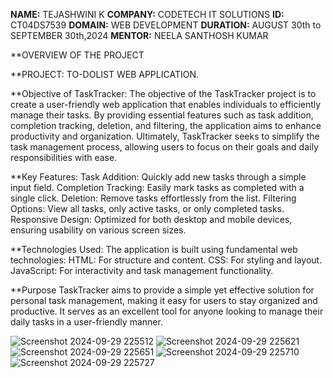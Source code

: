 **NAME:** TEJASHWINI K
**COMPANY:** CODETECH IT SOLUTIONS
**ID:** CT04DS7539
**DOMAIN:** WEB DEVELOPMENT
**DURATION:** AUGUST 30th to SEPTEMBER 30th,2024
**MENTOR:** NEELA SANTHOSH KUMAR

**OVERVIEW OF THE PROJECT

**PROJECT: TO-DOLIST WEB APPLICATION.

**Objective of TaskTracker:
The objective of the TaskTracker project is to create a user-friendly web application that enables individuals to efficiently manage their tasks. By providing essential features such as task addition, completion tracking, deletion, and filtering, the application aims to enhance productivity and organization. Ultimately, TaskTracker seeks to simplify the task management process, allowing users to focus on their goals and daily responsibilities with ease.

**Key Features:
Task Addition: Quickly add new tasks through a simple input field.
Completion Tracking: Easily mark tasks as completed with a single click.
Deletion: Remove tasks effortlessly from the list.
Filtering Options: View all tasks, only active tasks, or only completed tasks.
Responsive Design: Optimized for both desktop and mobile devices, ensuring usability on various screen sizes.

**Technologies Used:
The application is built using fundamental web technologies:
HTML: For structure and content.
CSS: For styling and layout.
JavaScript: For interactivity and task management functionality.

**Purpose
TaskTracker aims to provide a simple yet effective solution for personal task management, making it easy for users to stay organized and productive. It serves as an excellent tool for anyone looking to manage their daily tasks in a user-friendly manner.



![Screenshot 2024-09-29 225512](https://github.com/user-attachments/assets/52cfc4da-9950-471f-be34-4f445059733e)
![Screenshot 2024-09-29 225621](https://github.com/user-attachments/assets/c7cfa76b-2d28-4e27-add7-6634b6e86c4a)
![Screenshot 2024-09-29 225651](https://github.com/user-attachments/assets/d22e2ea3-c96b-425e-8ebc-89643bd19096)
![Screenshot 2024-09-29 225710](https://github.com/user-attachments/assets/8cecb626-efef-4841-ab8d-e79774dc1701)
![Screenshot 2024-09-29 225727](https://github.com/user-attachments/assets/c7e1af99-7fe5-47e0-a951-fcd81b1a8d9d)

